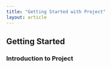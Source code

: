 ```yaml
---
title: "Getting Started with Project"
layout: article
---
```



## Getting Started

### Introduction to Project